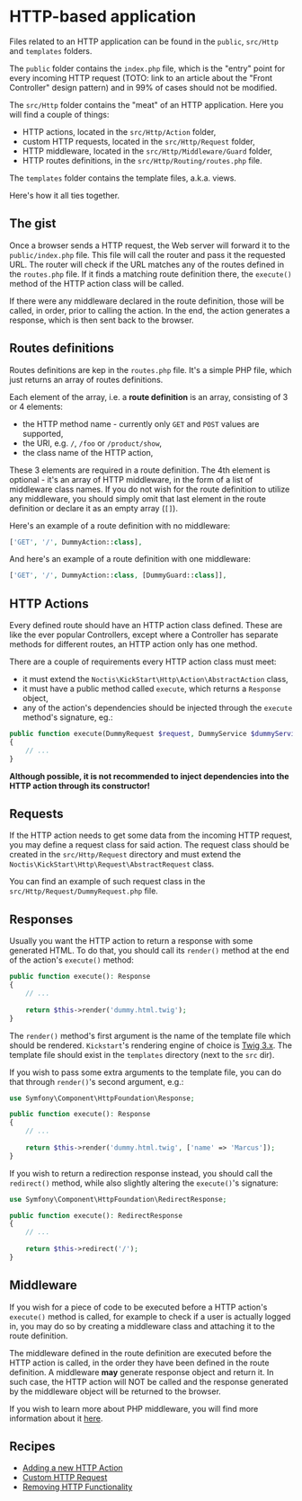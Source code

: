 # HTTP-based application

Files related to an HTTP application can be found in the `public`, `src/Http` and `templates` folders.

The `public` folder contains the `index.php` file, which is the "entry" point for every incoming HTTP request 
(TOTO: link to an article about the "Front Controller" design pattern) and in 99% of cases should not be modified.

The `src/Http` folder contains the "meat" of an HTTP application. Here you will find a couple of things:

* HTTP actions, located in the `src/Http/Action` folder,
* custom HTTP requests, located in the `src/Http/Request` folder,
* HTTP middleware, located in the `src/Http/Middleware/Guard` folder,
* HTTP routes definitions, in the `src/Http/Routing/routes.php` file.

The `templates` folder contains the template files, a.k.a. views.

Here's how it all ties together.

## The gist

Once a browser sends a HTTP request, the Web server will forward it to the `public/index.php` file. This file will call
the router and pass it the requested URL. The router will check if the URL matches any of the routes defined in the
`routes.php` file. If it finds a matching route definition there, the `execute()` method of the HTTP action class will 
be called. 

If there were any middleware declared in the route definition, those will be called, in order, prior to calling the 
action. In the end, the action generates a response, which is then sent back to the browser.

## Routes definitions

Routes definitions are kep in the `routes.php` file. It's a simple PHP file, which just returns an array of routes
definitions.

Each element of the array, i.e. a **route definition** is an array, consisting of 3 or 4 elements:

* the HTTP method name - currently only `GET` and `POST` values are supported,
* the URI, e.g. `/`, `/foo` or `/product/show`,
* the class name of the HTTP action,

These 3 elements are required in a route definition. The 4th element is optional - it's an array of HTTP middleware, in
the form of a list of middleware class names. If you do not wish for the route definition to utilize any middleware,
you should simply omit that last element in the route definition or declare it as an empty array (`[]`).

Here's an example of a route definition with no middleware:

```php
['GET', '/', DummyAction::class],
```

And here's an example of a route definition with one middleware:

```php
['GET', '/', DummyAction::class, [DummyGuard::class]],
```

## HTTP Actions

Every defined route should have an HTTP action class defined. These are like the ever popular Controllers, except where 
a Controller has separate methods for different routes, an HTTP action only has one method.

There are a couple of requirements every HTTP action class must meet:

* it must extend the `Noctis\KickStart\Http\Action\AbstractAction` class,
* it must have a public method called `execute`, which returns a `Response` object,
* any of the action's dependencies should be injected through the `execute` method's signature, eg.:

```php
public function execute(DummyRequest $request, DummyService $dummyService): Response
{
    // ...
}
```

**Although possible, it is not recommended to inject dependencies into the HTTP action through its constructor!**

## Requests

If the HTTP action needs to get some data from the incoming HTTP request, you may define a request class for said 
action. The request class should be created in the `src/Http/Request` directory and must extend the
`Noctis\KickStart\Http\Request\AbstractRequest` class. 

You can find an example of such request class in the `src/Http/Request/DummyRequest.php` file.

## Responses

Usually you want the HTTP action to return a response with some generated HTML. To do that, you should call its
`render()` method at the end of the action's `execute()` method:

```php
public function execute(): Response
{
    // ...
    
    return $this->render('dummy.html.twig');
}
```

The `render()` method's first argument is the name of the template file which should be rendered. `Kickstart`'s
rendering engine of choice is [Twig 3.x](https://twig.symfony.com/doc/3.x/). The template file should exist in the
`templates` directory (next to the `src` dir).

If you wish to pass some extra arguments to the template file, you can do that through `render()`'s second argument, e.g.:

```php
use Symfony\Component\HttpFoundation\Response;

public function execute(): Response
{
    // ...
    
    return $this->render('dummy.html.twig', ['name' => 'Marcus']);
}
```

If you wish to return a redirection response instead, you should call the `redirect()` method, while also slightly
altering the `execute()`'s signature:

```php
use Symfony\Component\HttpFoundation\RedirectResponse;

public function execute(): RedirectResponse
{
    // ...
    
    return $this->redirect('/');
}
```

## Middleware

If you wish for a piece of code to be executed before a HTTP action's `execute()` method is called, for example
to check if a user is actually logged in, you may do so by creating a middleware class and attaching it to the route
definition.

The middleware defined in the route definition are executed before the HTTP action is called, in the order they have
been defined in the route definition. A middleware **may** generate response object and return it. In such case, the HTTP
action will NOT be called and the response generated by the middleware object will be returned to the browser.

If you wish to learn more about PHP middleware, you will find more information about it 
[here](https://phil.tech/2016/why-care-about-php-middleware/).

## Recipes

* [Adding a new HTTP Action](cookbook/New_Http_Action.md)
* [Custom HTTP Request](cookbook/Custom_Http_Request.md)
* [Removing HTTP Functionality](cookbook/Removing_Http_Functionality.md)
